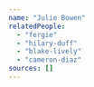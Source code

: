 ```yaml
---
name: "Julie Bowen"
relatedPeople:
  - "fergie"
  - "hilary-duff"
  - "blake-lively"
  - "cameron-diaz"
sources: []
---
```


